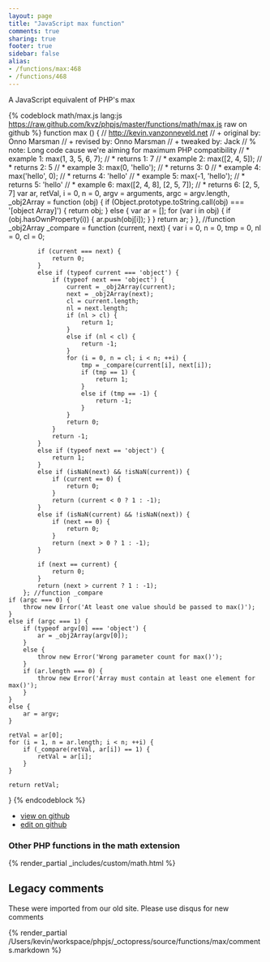 ```yaml
---
layout: page
title: "JavaScript max function"
comments: true
sharing: true
footer: true
sidebar: false
alias:
- /functions/max:468
- /functions/468
---
```

<!-- Generated by Rakefile:build -->
A JavaScript equivalent of PHP's max

{% codeblock math/max.js lang:js https://raw.github.com/kvz/phpjs/master/functions/math/max.js raw on github %}
function max () {
    // http://kevin.vanzonneveld.net
    // +   original by: Onno Marsman
    // +    revised by: Onno Marsman
    // +    tweaked by: Jack
    // %          note: Long code cause we're aiming for maximum PHP compatibility
    // *     example 1: max(1, 3, 5, 6, 7);
    // *     returns 1: 7
    // *     example 2: max([2, 4, 5]);
    // *     returns 2: 5
    // *     example 3: max(0, 'hello');
    // *     returns 3: 0
    // *     example 4: max('hello', 0);
    // *     returns 4: 'hello'
    // *     example 5: max(-1, 'hello');
    // *     returns 5: 'hello'
    // *     example 6: max([2, 4, 8], [2, 5, 7]);
    // *     returns 6: [2, 5, 7]
    var ar, retVal, i = 0,
        n = 0,
        argv = arguments,
        argc = argv.length,
        _obj2Array = function (obj) {
            if (Object.prototype.toString.call(obj) === '[object Array]') {
                return obj;
            }
            else {
                var ar = [];
                for (var i in obj) {
                    if (obj.hasOwnProperty(i)) {
                        ar.push(obj[i]);
                    }
                }
                return ar;
            }
        }, //function _obj2Array
        _compare = function (current, next) {
            var i = 0,
                n = 0,
                tmp = 0,
                nl = 0,
                cl = 0;

            if (current === next) {
                return 0;
            }
            else if (typeof current === 'object') {
                if (typeof next === 'object') {
                    current = _obj2Array(current);
                    next = _obj2Array(next);
                    cl = current.length;
                    nl = next.length;
                    if (nl > cl) {
                        return 1;
                    }
                    else if (nl < cl) {
                        return -1;
                    }
                    for (i = 0, n = cl; i < n; ++i) {
                        tmp = _compare(current[i], next[i]);
                        if (tmp == 1) {
                            return 1;
                        }
                        else if (tmp == -1) {
                            return -1;
                        }
                    }
                    return 0;
                }
                return -1;
            }
            else if (typeof next == 'object') {
                return 1;
            }
            else if (isNaN(next) && !isNaN(current)) {
                if (current == 0) {
                    return 0;
                }
                return (current < 0 ? 1 : -1);
            }
            else if (isNaN(current) && !isNaN(next)) {
                if (next == 0) {
                    return 0;
                }
                return (next > 0 ? 1 : -1);
            }

            if (next == current) {
                return 0;
            }
            return (next > current ? 1 : -1);
        }; //function _compare
    if (argc === 0) {
        throw new Error('At least one value should be passed to max()');
    }
    else if (argc === 1) {
        if (typeof argv[0] === 'object') {
            ar = _obj2Array(argv[0]);
        }
        else {
            throw new Error('Wrong parameter count for max()');
        }
        if (ar.length === 0) {
            throw new Error('Array must contain at least one element for max()');
        }
    }
    else {
        ar = argv;
    }

    retVal = ar[0];
    for (i = 1, n = ar.length; i < n; ++i) {
        if (_compare(retVal, ar[i]) == 1) {
            retVal = ar[i];
        }
    }

    return retVal;
}
{% endcodeblock %}

 - [view on github](https://github.com/kvz/phpjs/blob/master/functions/math/max.js)
 - [edit on github](https://github.com/kvz/phpjs/edit/master/functions/math/max.js)

### Other PHP functions in the math extension
{% render_partial _includes/custom/math.html %}
## Legacy comments
These were imported from our old site. Please use disqus for new comments
<div style="overflow-y: scroll; height: 500px;">
{% render_partial /Users/kevin/workspace/phpjs/_octopress/source/functions/max/comments.markdown %}
</div>

